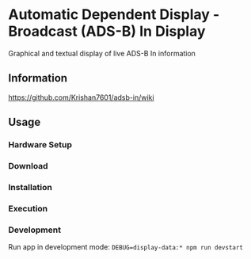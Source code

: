 # Automatic Dependent Display - Broadcast (ADS-B) In Display
Graphical and textual display of live ADS-B In information

## Information
https://github.com/Krishan7601/adsb-in/wiki

## Usage
### Hardware Setup
### Download
### Installation
### Execution
### Development
Run app in development mode:
`DEBUG=display-data:* npm run devstart`

